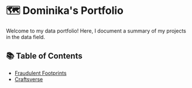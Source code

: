 # 🗺 Dominika's Portfolio

Welcome to my data portfolio! Here, I document a summary of my projects in the data field. 

## 📚 Table of Contents
- [Fraudulent Footprints](https://github.com/dbogusz/Fraudulent-Footprints)
- [Craftsverse](https://github.com/dbogusz/Craftsverse)
